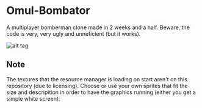 # Omul-Bombator
A multiplayer bomberman clone made in 2 weeks and a half. 
Beware, the code is very, very ugly and unneficient (but it works).

![alt tag](http://i.imgur.com/2dFwAhD.png)

## Note
The textures that the resource manager is loading on start aren't on this repository (due to licensing). Choose or use your own sprites that fit the size and descripition in order to have the graphics running (either you get a simple white screen).
